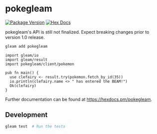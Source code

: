 # pokegleam

[![Package Version](https://img.shields.io/hexpm/v/pokegleam)](https://hex.pm/packages/pokegleam)
[![Hex Docs](https://img.shields.io/badge/hex-docs-ffaff3)](https://hexdocs.pm/pokegleam/)

pokegleam's API is still not finalized. Expect breaking changes prior to version 1.0 release.

```sh
gleam add pokegleam
```
```gleam
import gleam/io
import gleam/result
import pokegleam/client/pokemon

pub fn main() {
  use clefairy <- result.try(pokemon.fetch_by_id(35))
  io.println(clefairy.name <> " has entered the BEAM!")
  Ok(clefairy)
}
```

Further documentation can be found at <https://hexdocs.pm/pokegleam>.

## Development

```sh
gleam test  # Run the tests
```
